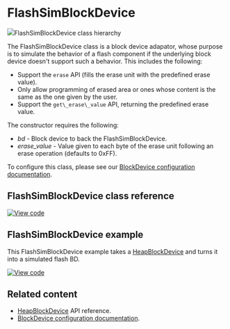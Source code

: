 # FlashSimBlockDevice

<span class="images">![](http://os.mbed.com/docs/mbed-os/v6.0-preview/mbed-os-api-doxy/classmbed_1_1_flash_sim_block_device.png)<span>FlashSimBlockDevice class hierarchy</span></span>

The FlashSimBlockDevice class is a block device adapator, whose purpose is to simulate the behavior of a flash component if the underlying block device doesn't support such a behavior. This includes the following:

- Support the `erase` API (fills the erase unit with the predefined erase value).
- Only allow programming of erased area or ones whose content is the same as the one given by the user.
- Support the `get\_erase\_value` API, returning the predefined erase value.

The constructor requires the following:

  - _bd_           -  Block device to back the FlashSimBlockDevice.
  - _erase\_value_ -  Value given to each byte of the erase unit following an erase operation (defaults to 0xFF).

To configure this class, please see our [BlockDevice configuration documentation](../reference/storage.html#blockdevice-default-configuration).

## FlashSimBlockDevice class reference

[![View code](https://www.mbed.com/embed/?type=library)](http://os.mbed.com/docs/mbed-os/v6.0-preview/mbed-os-api-doxy/classmbed_1_1_flash_sim_block_device.html)

## FlashSimBlockDevice example

This FlashSimBlockDevice example takes a [HeapBlockDevice](heapblockdevice.html) and turns it into a simulated flash BD.

[![View code](https://www.mbed.com/embed/?url=https://github.com/ARMmbed/mbed-os-examples-docs_only/blob/master/APIs_Storage/FlashSimBlockDevice)](https://github.com/ARMmbed/mbed-os-examples-docs_only/blob/master/APIs_Storage/FlashSimBlockDevice/main.cpp)


## Related content

- [HeapBlockDevice](heapblockdevice.html) API reference.
- [BlockDevice configuration documentation](../reference/storage.html#blockdevice-default-configuration).
